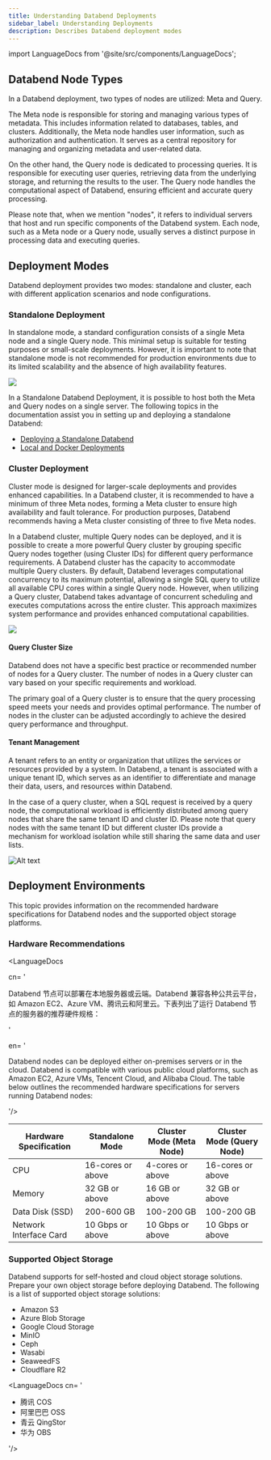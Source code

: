 ```yaml
---
title: Understanding Databend Deployments
sidebar_label: Understanding Deployments
description: Describes Databend deployment modes
---
```


import LanguageDocs from '@site/src/components/LanguageDocs';

## Databend Node Types

In a Databend deployment, two types of nodes are utilized: Meta and Query.

The Meta node is responsible for storing and managing various types of metadata. This includes information related to databases, tables, and clusters. Additionally, the Meta node handles user information, such as authorization and authentication. It serves as a central repository for managing and organizing metadata and user-related data.

On the other hand, the Query node is dedicated to processing queries. It is responsible for executing user queries, retrieving data from the underlying storage, and returning the results to the user. The Query node handles the computational aspect of Databend, ensuring efficient and accurate query processing.

Please note that, when we mention "nodes", it refers to individual servers that host and run specific components of the Databend system. Each node, such as a Meta node or a Query node, usually serves a distinct purpose in processing data and executing queries.

## Deployment Modes

Databend deployment provides two modes: standalone and cluster, each with different application scenarios and node configurations.

### Standalone Deployment

In standalone mode, a standard configuration consists of a single Meta node and a single Query node. This minimal setup is suitable for testing purposes or small-scale deployments. However, it is important to note that standalone mode is not recommended for production environments due to its limited scalability and the absence of high availability features.

<img src="/img/deploy/deploy-standalone-arch.png"/>

In a Standalone Databend Deployment, it is possible to host both the Meta and Query nodes on a single server. The following topics in the documentation assist you in setting up and deploying a standalone Databend:

- [Deploying a Standalone Databend](01-non-production/01-deploying-databend.md)
- [Local and Docker Deployments](01-non-production/00-deploying-local.md)

### Cluster Deployment

Cluster mode is designed for larger-scale deployments and provides enhanced capabilities. In a Databend cluster, it is recommended to have a minimum of three Meta nodes, forming a Meta cluster to ensure high availability and fault tolerance. For production purposes, Databend recommends having a Meta cluster consisting of three to five Meta nodes.

In a Databend cluster, multiple Query nodes can be deployed, and it is possible to create a more powerful Query cluster by grouping specific Query nodes together (using Cluster IDs) for different query performance requirements. A Databend cluster has the capacity to accommodate multiple Query clusters. By default, Databend leverages computational concurrency to its maximum potential, allowing a single SQL query to utilize all available CPU cores within a single Query node. However, when utilizing a Query cluster, Databend takes advantage of concurrent scheduling and executes computations across the entire cluster. This approach maximizes system performance and provides enhanced computational capabilities.

<img src="/img/deploy/deploy-cluster-arch.png"/>

#### Query Cluster Size

Databend does not have a specific best practice or recommended number of nodes for a Query cluster. The number of nodes in a Query cluster can vary based on your specific requirements and workload.

The primary goal of a Query cluster is to ensure that the query processing speed meets your needs and provides optimal performance. The number of nodes in the cluster can be adjusted accordingly to achieve the desired query performance and throughput.

#### Tenant Management

A tenant refers to an entity or organization that utilizes the services or resources provided by a system. In Databend, a tenant is associated with a unique tenant ID, which serves as an identifier to differentiate and manage their data, users, and resources within Databend.

In the case of a query cluster, when a SQL request is received by a query node, the computational workload is efficiently distributed among query nodes that share the same tenant ID and cluster ID. Please note that query nodes with the same tenant ID but different cluster IDs provide a mechanism for workload isolation while still sharing the same data and user lists.

![Alt text](/img/deploy/tenantid.PNG)

## Deployment Environments

This topic provides information on the recommended hardware specifications for Databend nodes and the supported object storage platforms.

### Hardware Recommendations

<LanguageDocs

cn=
'

Databend 节点可以部署在本地服务器或云端。Databend 兼容各种公共云平台，如 Amazon EC2、Azure VM、腾讯云和阿里云。下表列出了运行 Databend 节点的服务器的推荐硬件规格：

'

en=
'

Databend nodes can be deployed either on-premises servers or in the cloud. Databend is compatible with various public cloud platforms, such as Amazon EC2, Azure VMs, Tencent Cloud, and Alibaba Cloud. The table below outlines the recommended hardware specifications for servers running Databend nodes:

'/>

| Hardware Specification | Standalone Mode   | Cluster Mode (Meta Node) | Cluster Mode (Query Node) |
| ---------------------- | ----------------- | ------------------------ | ------------------------- |
| CPU                    | 16-cores or above | 4-cores or above         | 16-cores or above         |
| Memory                 | 32 GB or above    | 16 GB or above           | 32 GB or above            |
| Data Disk (SSD)        | 200-600 GB        | 100-200 GB               | 100-200 GB                |
| Network Interface Card | 10 Gbps or above  | 10 Gbps or above         | 10 Gbps or above          |

### Supported Object Storage

Databend supports for self-hosted and cloud object storage solutions. Prepare your own object storage before deploying Databend. The following is a list of supported object storage solutions:

- Amazon S3
- Azure Blob Storage
- Google Cloud Storage
- MinIO
- Ceph
- Wasabi
- SeaweedFS
- Cloudflare R2

<LanguageDocs
cn=
'

- 腾讯 COS
- 阿里巴巴 OSS
- 青云 QingStor
- 华为 OBS

'/>
